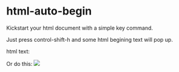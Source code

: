 # html-auto-begin
Kickstart your html document with a simple key command.

Just press control-shift-h and some html begining text will pop up.

html text:
<!DOCTYPE html>
<html lang="en">
<head>

  <title>New Html Website</title>

</head>
<body>

</body>
</html>

Or do this:
![](https://j.gifs.com/BLj9jn.gif)

